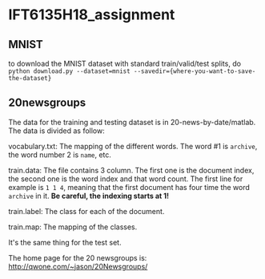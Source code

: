 # IFT6135H18_assignment

## MNIST
to download the MNIST dataset with standard train/valid/test splits, do `python download.py --dataset=mnist --savedir={where-you-want-to-save-the-dataset}`

## 20newsgroups

The data for the training and testing dataset is in 20-news-by-date/matlab.
The data is divided as follow:

vocabulary.txt: The mapping of the different words. The word #1 is `archive`, the word number 2 is `name`, etc.

train.data: The file contains 3 column. The first one is the document index, the second one is the word index and that word count. The first line for example is `1 1 4`, meaning that the first document has four time the word `archive` in it. **Be careful, the indexing starts at 1!**

train.label: The class for each of the document.

train.map: The mapping of the classes.

It's the same thing for the test set.

The home page for the 20 newsgroups is: http://qwone.com/~jason/20Newsgroups/

